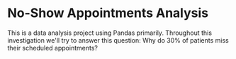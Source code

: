# No-Show Appointments Analysis

This is a data analysis project using Pandas primarily. Throughout this investigation we'll try to answer this question: Why do 30% of patients miss their scheduled appointments?
